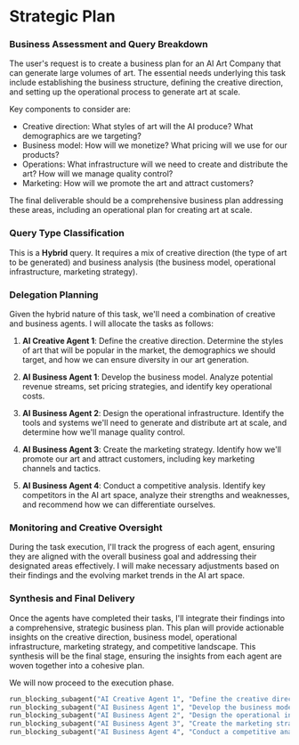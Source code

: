 # Strategic Plan

### Business Assessment and Query Breakdown
The user's request is to create a business plan for an AI Art Company that can generate large volumes of art. The essential needs underlying this task include establishing the business structure, defining the creative direction, and setting up the operational process to generate art at scale.

Key components to consider are:
- Creative direction: What styles of art will the AI produce? What demographics are we targeting?
- Business model: How will we monetize? What pricing will we use for our products?
- Operations: What infrastructure will we need to create and distribute the art? How will we manage quality control?
- Marketing: How will we promote the art and attract customers?

The final deliverable should be a comprehensive business plan addressing these areas, including an operational plan for creating art at scale.

### Query Type Classification
This is a **Hybrid** query. It requires a mix of creative direction (the type of art to be generated) and business analysis (the business model, operational infrastructure, marketing strategy).

### Delegation Planning
Given the hybrid nature of this task, we'll need a combination of creative and business agents. I will allocate the tasks as follows:

1. **AI Creative Agent 1**: Define the creative direction. Determine the styles of art that will be popular in the market, the demographics we should target, and how we can ensure diversity in our art generation.

2. **AI Business Agent 1**: Develop the business model. Analyze potential revenue streams, set pricing strategies, and identify key operational costs.

3. **AI Business Agent 2**: Design the operational infrastructure. Identify the tools and systems we'll need to generate and distribute art at scale, and determine how we'll manage quality control.

4. **AI Business Agent 3**: Create the marketing strategy. Identify how we'll promote our art and attract customers, including key marketing channels and tactics.

5. **AI Business Agent 4**: Conduct a competitive analysis. Identify key competitors in the AI art space, analyze their strengths and weaknesses, and recommend how we can differentiate ourselves.

### Monitoring and Creative Oversight
During the task execution, I'll track the progress of each agent, ensuring they are aligned with the overall business goal and addressing their designated areas effectively. I will make necessary adjustments based on their findings and the evolving market trends in the AI art space.

### Synthesis and Final Delivery
Once the agents have completed their tasks, I'll integrate their findings into a comprehensive, strategic business plan. This plan will provide actionable insights on the creative direction, business model, operational infrastructure, marketing strategy, and competitive landscape. This synthesis will be the final stage, ensuring the insights from each agent are woven together into a cohesive plan. 

We will now proceed to the execution phase. 

```python
run_blocking_subagent("AI Creative Agent 1", "Define the creative direction for our AI Art Company")
run_blocking_subagent("AI Business Agent 1", "Develop the business model for our AI Art Company")
run_blocking_subagent("AI Business Agent 2", "Design the operational infrastructure for our AI Art Company")
run_blocking_subagent("AI Business Agent 3", "Create the marketing strategy for our AI Art Company")
run_blocking_subagent("AI Business Agent 4", "Conduct a competitive analysis for our AI Art Company")
```